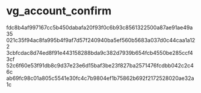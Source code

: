 # vg_account_confirm

fdc8b4af997167cc5b450dabafa20f93f0c6b93c8561322500a87ae91ae49a35
021c35f94ac8fa995b4f9af7d57f240940ba5ef560b5683a037d0c44caa1a122
3cbfcdac8d74ed8f91e443158288bda9c382d7939b654fcb4550be285ccf43cf
52c6f60e53f91db8c9d37e23e6d15baf3be23f827ba2571476fcdbb042c2c46c
ab69fc98c01a805c5541e30fc4c7b9804ef1b75862b692f2172528020ae32a1c
